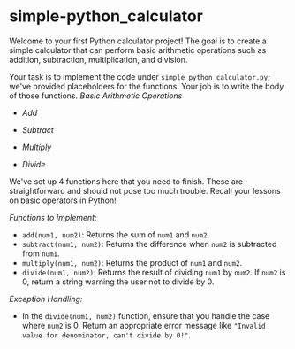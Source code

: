 # simple-python_calculator

Welcome to your first Python calculator project! The goal is to create a simple calculator that can perform basic arithmetic operations such as addition, subtraction, multiplication, and division.

Your task is to implement the code under `simple_python_calculator.py`; we've provided placeholders for the functions. Your job is to write the body of those functions.
*Basic Arithmetic Operations*

- _Add_
 
- _Subtract_

- _Multiply_

- _Divide_ 

We've set up 4 functions here that you need to finish. These are straightforward and should not pose too much trouble. Recall your lessons on basic operators in Python!

*Functions to Implement:*
- `add(num1, num2)`: Returns the sum of `num1` and `num2`.
- `subtract(num1, num2)`: Returns the difference when `num2` is subtracted from `num1`.
- `multiply(num1, num2)`: Returns the product of `num1` and `num2`.
- `divide(num1, num2)`: Returns the result of dividing `num1` by `num2`. If `num2` is 0, return a string warning the user not to divide by 0.

*Exception Handling:*
- In the `divide(num1, num2)` function, ensure that you handle the case where `num2` is 0. Return an appropriate error message like `"Invalid value for denominator, can't divide by 0!"`.
